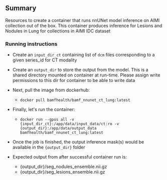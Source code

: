 ## Summary

Resources to create a container that runs nnUNet model inference on AIMI collection out of the box. This container produces inference for Lesions and Nodules in Lung for collections in AIMI IDC dataset

### Running instructions
* Create an `input_dir_ct` containing list of `dcm` files corresponding to a given series_id for CT modality
* Create an `output_dir` to store the output from the model. This is a shared directory mounted on container at run-time. Please assign write permissions to this dir for container to be able to write data
* Next, pull the image from dockerhub:
  * `docker pull bamfhealth/bamf_nnunet_ct_lung:latest`

* Finally, let's run the container:
  * `docker run --gpus all -v {input_dir_ct}:/app/data/input_data/ct:ro -v {output_dir}:/app/data/output_data bamfhealth/bamf_nnunet_ct_lung:latest`
* Once the job is finished, the output inference mask(s) would be available in the `{output_dir}` folder
* Expected output from after successful container run is:
  * {output_dir}/seg_nodules_ensemble.nii.gz
  * {output_dir}/seg_lesions_ensemble.nii.gz

